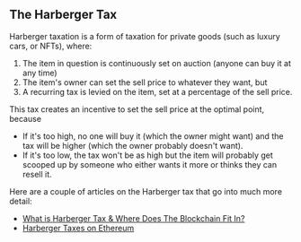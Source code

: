 ## The Harberger Tax

Harberger taxation is a form of taxation for private goods (such as luxury cars, or NFTs), where:
1. The item in question is continuously set on auction (anyone can buy it at any time)
2. The item's owner can set the sell price to whatever they want, but
3. A recurring tax is levied on the item, set at a percentage of the sell price.

This tax creates an incentive to set the sell price at the optimal point, because
- If it's too high, no one will buy it (which the owner might want) and the tax will be higher (which the owner probably doesn't want).
- If it's too low, the tax won't be as high but the item will probably get scooped up by someone who either wants it more or thinks they can resell it.

Here are a couple of articles on the Harberger tax that go into much more detail:
- [What is Harberger Tax & Where Does The Blockchain Fit In?](https://medium.com/@simondlr/what-is-harberger-tax-where-does-the-blockchain-fit-in-1329046922c6)
- [Harberger Taxes on Ethereum](https://yos.io/2018/11/18/harberger-taxes/)
